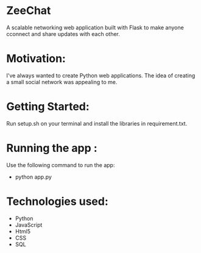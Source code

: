 # ZeeChat
A scalable networking web application built with Flask to make anyone cconnect and share updates with each other.

# Motivation: 
I've always wanted to create Python web applications. The idea of creating a small social network was appealing to me. 

# Getting Started: 
Run setup.sh on your terminal and install the libraries in requirement.txt. 

# Running the app :
Use the following command to run the app:
* python app.py

# Technologies used: 
* Python 
* JavaScript
* Html5
* CSS
* SQL

